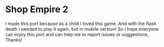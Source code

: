 # Shop Empire 2

I made this port because as a child i loved this game. And with the flash death i needed to play it again, but in mobile version!
So i hope everyone can enjoy this port and can help me to report issues or suggestions, Thanks!
